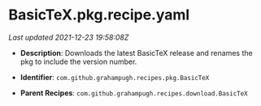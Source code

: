 # BasicTeX.pkg.recipe.yaml

_Last updated 2021-12-23 19:58:08Z_

- **Description**: Downloads the latest BasicTeX release and renames the pkg to include the version number.

- **Identifier**: `com.github.grahampugh.recipes.pkg.BasicTeX`

- **Parent Recipes**: `com.github.grahampugh.recipes.download.BasicTeX`